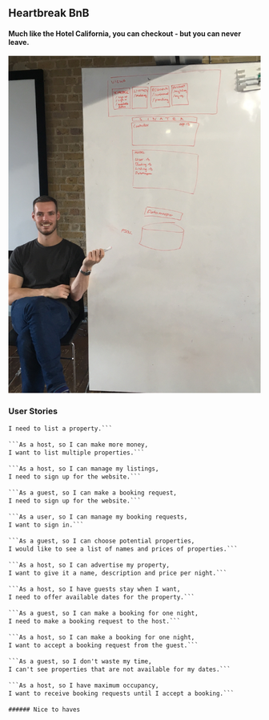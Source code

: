 ## Heartbreak BnB

<!-- <ul>
  <% @listings.each do |listing|%>
<div>
  <li>  <%=listing.name %> </li>
  <li> " <%=listing.description %> " </li>
  <li>  £<%=listing.price %> </li>
  <li> <%=listing.date %> </li>
  <form action="/bookings/new" method = "post" >
    <button type ="submit" name="listing_id" value ="<%=listing.id%>" > Request Booking </button>
  </form>
  <% end %>
</div>
</ul> -->

<!-- 
app/rb
    # @listings = Listing.all(:user_id.not => @user)
        # puts "#{@listings}STRING CHEESE" -->

#### Much like the Hotel California, you can checkout - but you can never leave.

![Master of the Whiteboard](image.jpg)

### User Stories

```As a host, so potential guests can see my property,
I need to list a property.```

```As a host, so I can make more money,
I want to list multiple properties.```

```As a host, so I can manage my listings,
I need to sign up for the website.```

```As a guest, so I can make a booking request,
I need to sign up for the website.```

```As a user, so I can manage my booking requests,
I want to sign in.```

```As a guest, so I can choose potential properties,
I would like to see a list of names and prices of properties.```

```As a host, so I can advertise my property,
I want to give it a name, description and price per night.```

```As a host, so I have guests stay when I want,
I need to offer available dates for the property.```

```As a guest, so I can make a booking for one night,
I need to make a booking request to the host.```

```As a host, so I can make a booking for one night,
I want to accept a booking request from the guest.```

```As a guest, so I don't waste my time,
I can't see properties that are not available for my dates.```

```As a host, so I have maximum occupancy,
I want to receive booking requests until I accept a booking.```

###### Nice to haves

```
